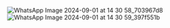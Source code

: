 ![WhatsApp Image 2024-09-01 at 14 30 58_703967d8](https://github.com/user-attachments/assets/1a6f4ed7-3c53-4812-ae18-2ac731302b51)
![WhatsApp Image 2024-09-01 at 14 30 59_397f551b](https://github.com/user-attachments/assets/8e2dbfdb-54d0-4d37-9a20-c4b609b44254)

